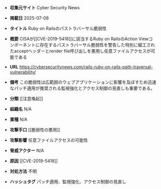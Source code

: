- **収集元サイト**
Cyber Security News

- **掲載日**
2025-07-08

- **タイトル**
Ruby on Railsのパストラバーサル脆弱性

- **概要**
CISAが[[CVE-2019-5418]]に該当するRuby on RailsのAction Viewコンポーネントに存在するパストラバーサル脆弱性を警告した特別に細工されたacceptヘッダーとrender file呼び出しを悪用し任意ファイルアクセスが可能である

- **URL**
https://cybersecuritynews.com/rails-ruby-on-rails-path-traversal-vulnerability/

- **備考**
この脆弱性は広範囲のウェブアプリケーションに影響を及ぼすため迅速なパッチ適用が推奨される監視強化とアクセス制御の見直しも重要である。

- **分類**
[[注意喚起]]

- **組織名**
N/A

- **業種**
N/A

- **攻撃手口**
[[脆弱性の悪用]]

- **攻撃影響**
任意ファイルアクセスの可能性

- **脅威アクター**
N/A

- **原因**
[[CVE-2019-5418]]

- **対処方法**
不明

- **ハッシュタグ**
パッチ適用、監視強化、アクセス制御の見直し
